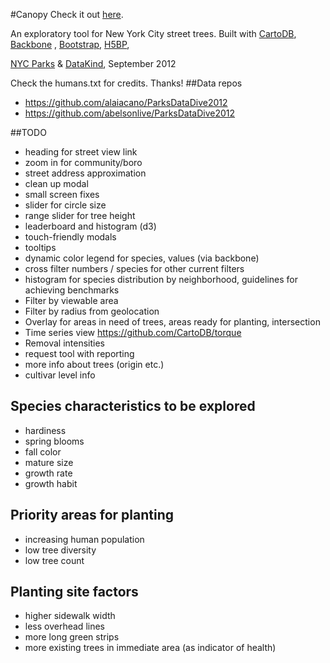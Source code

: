 #Canopy
Check it out [here]( http://seeread.github.com/canopy).

An exploratory tool for New York City street trees.  Built with [CartoDB](http://cartodb.com/), [Backbone](http://backbonejs.org/) , [Bootstrap](http://twitter.github.com/bootstrap/), [H5BP](http://html5boilerplate.com/), 

[NYC Parks](http://www.nycgovparks.org/) & [DataKind](http://datakind.org), September 2012

Check the humans.txt for credits.  Thanks!
##Data repos
- https://github.com/alaiacano/ParksDataDive2012
- https://github.com/abelsonlive/ParksDataDive2012

##TODO
- heading for street view link
- zoom in for community/boro
- street address approximation
- clean up modal
- small screen fixes
- slider for circle size
- range slider for tree height
- leaderboard and histogram (d3)
- touch-friendly modals
- tooltips
- dynamic color legend for species, values (via backbone)
- cross filter numbers / species for other current filters
- histogram for species distribution by neighborhood, guidelines for achieving benchmarks
- Filter by viewable area
- Filter by radius from geolocation
- Overlay for areas in need of trees, areas ready for planting, intersection
- Time series view https://github.com/CartoDB/torque
- Removal intensities
- request tool with reporting
- more info about trees (origin etc.)
- cultivar level info

## Species characteristics to be explored
- hardiness
- spring blooms
- fall color
- mature size
- growth rate
- growth habit

## Priority areas for planting
- increasing human population
- low tree diversity
- low tree count

## Planting site factors
- higher sidewalk width
- less overhead lines
- more long green strips
- more existing trees in immediate area (as indicator of health)
